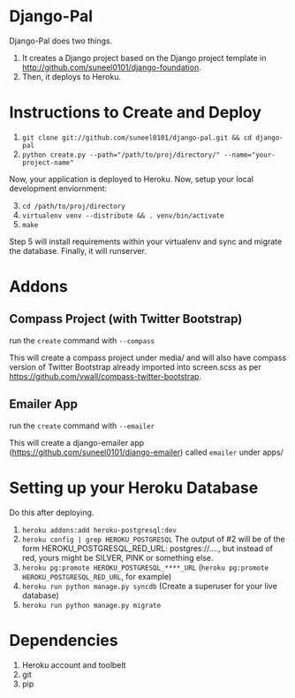 Django-Pal
==========
Django-Pal does two things.

1. It creates a Django project based on the Django project template in http://github.com/suneel0101/django-foundation.
2. Then, it deploys to Heroku.

Instructions to Create and Deploy
===========

1. `git clone git://github.com/suneel0101/django-pal.git && cd django-pal`
2. `python create.py --path="/path/to/proj/directory/" --name="your-project-name"`

Now, your application is deployed to Heroku. Now, setup your local development enviornment:

3. `cd /path/to/proj/directory`
4. `virtualenv venv --distribute && . venv/bin/activate`
5. `make`

Step 5 will install requirements within your virtualenv and sync and migrate the database. Finally, it will runserver.

Addons
============

## Compass Project (with Twitter Bootstrap)

run the `create` command with `--compass`

This will create a compass project under media/ and will also have compass version of Twitter Bootstrap already imported into screen.scss as per https://github.com/vwall/compass-twitter-bootstrap.

## Emailer App

run the `create` command with `--emailer`

This will create a django-emailer app (https://github.com/suneel0101/django-emailer) called `emailer` under apps/

Setting up your Heroku Database
============
Do this after deploying.

1. `heroku addons:add heroku-postgresql:dev`
2. `heroku config | grep HEROKU_POSTGRESQL`
The output of #2 will be of the form HEROKU_POSTGRESQL_RED_URL: postgres://...., but instead of red, yours might be SILVER, PINK or something else.
3. `heroku pg:promote HEROKU_POSTGRESQL_****_URL` (`heroku pg:promote HEROKU_POSTGRESQL_RED_URL`, for example)
4. `heroku run python manage.py syncdb` (Create a superuser for your live database)
5. `heroku run python manage.py migrate`


Dependencies
============

1. Heroku account and toolbelt
2. git
3. pip